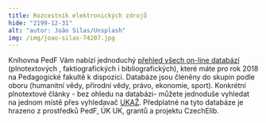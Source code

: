 ```yaml
---
title: Rozcestník elektronických zdrojů
hide: "2199-12-31"
alt: "autor: João Silas/Unsplash"
img: /img/joao-silas-74207.jpg
---
```


Knihovna PedF Vám nabízí jednoduchý [přehled všech on-line databází](eiz-pedf.html)
(plnotextových , faktiografických i bibliografických), které máte pro rok 2018
na Pedagogické fakultě k dispozici. Databáze jsou členěny do skupin podle oboru
(humanitní vědy, přírodní vědy, právo, ekonomie, sport).  Konkrétní
plnotextové články - bez ohledu na databázi-  můžete jednoduše vyhledat na
jednom místě přes vyhledavač  [UKAŽ](https://ukaz.cuni.cz/). Předplatné na tyto
databáze je hrazeno z prostředků PedF, ÚK UK, grantů a projektu CzechElib.


